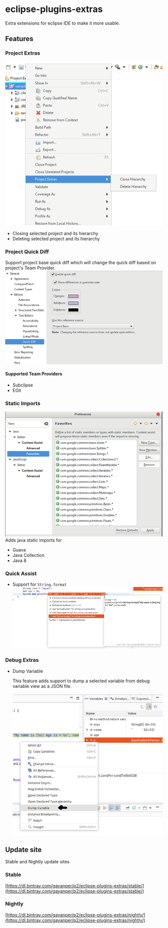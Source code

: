 # eclipse-plugins-extras
Extra extensions for eclipse IDE to make it more usable.

## Features
### Project Extras
![](./project-extras.png)
- Closing selected project and its hierarchy 
- Deleting selected project and its hierarchy 

### Project Quick Diff
Support project base quick diff which will change the quick diff based on project's Team Provider.
![](./quick-diff.png)

#### Supported Team Providers
- Subclipse
- EGit

### Static Imports
![](./static-imports.png)
Adds java static imports for
- Guava
- Java Collection
- Java 8

### Quick Assist
- Support for `String.format`
![](./qs-string-format.png)

### Debug Extras
- Dump Variable

    This feature adds support to dump a selected variable from debug variable view as a JSON file.

    ![](./dump-variable.png)


## Update site
Stable and Nightly update sites
### Stable
[https://dl.bintray.com/gayanper/p2/eclipse-plugins-extras/stable/](https://dl.bintray.com/gayanper/p2/eclipse-plugins-extras/stable/)

### Nightly
[https://dl.bintray.com/gayanper/p2/eclipse-plugins-extras/nightly/](https://dl.bintray.com/gayanper/p2/eclipse-plugins-extras/nightly/)
